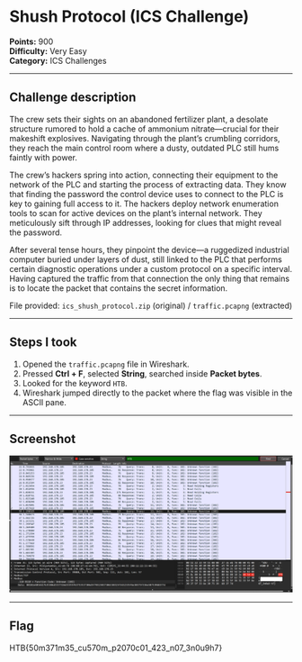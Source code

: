 # Shush Protocol (ICS Challenge)

**Points:** 900  
**Difficulty:** Very Easy  
**Category:** ICS Challenges  

---

## Challenge description

The crew sets their sights on an abandoned fertilizer plant, a desolate structure rumored to hold a cache of ammonium nitrate—crucial for their makeshift explosives. Navigating through the plant’s crumbling corridors, they reach the main control room where a dusty, outdated PLC still hums faintly with power.

The crew’s hackers spring into action, connecting their equipment to the network of the PLC and starting the process of extracting data. They know that finding the password the control device uses to connect to the PLC is key to gaining full access to it. The hackers deploy network enumeration tools to scan for active devices on the plant’s internal network. They meticulously sift through IP addresses, looking for clues that might reveal the password.

After several tense hours, they pinpoint the device—a ruggedized industrial computer buried under layers of dust, still linked to the PLC that performs certain diagnostic operations under a custom protocol on a specific interval. Having captured the traffic from that connection the only thing that remains is to locate the packet that contains the secret information.

File provided: `ics_shush_protocol.zip` (original) / `traffic.pcapng` (extracted)

---

## Steps I took

1. Opened the `traffic.pcapng` file in Wireshark.  
2. Pressed **Ctrl + F**, selected **String**, searched inside **Packet bytes**.  
3. Looked for the keyword `HTB`.  
4. Wireshark jumped directly to the packet where the flag was visible in the ASCII pane.

---

## Screenshot

![Wireshark view](wireshark.png)

---

## Flag
HTB{50m371m35_cu570m_p2070c01_423_n07_3n0u9h7}

